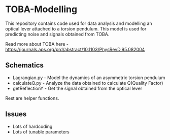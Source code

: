 # TOBA-Modelling

This repository contains code used for data analysis and modelling an optical lever attached to a torsion pendulum. This model is used for predicting noise and signals obtained from TOBA. 

Read more about TOBA here - https://journals.aps.org/prd/abstract/10.1103/PhysRevD.95.082004

## Schematics
+ Lagrangian.py - Model the dynamics of an asymmetric torsion pendulum
+ calculateQ.py - Analyze the data obtained to calculate Q(Quality Factor)
+ getReflectionY - Get the signal obtained from the optical lever

Rest are helper functions.

## Issues 
+ Lots of hardcoding
+ Lots of tunable parameters

